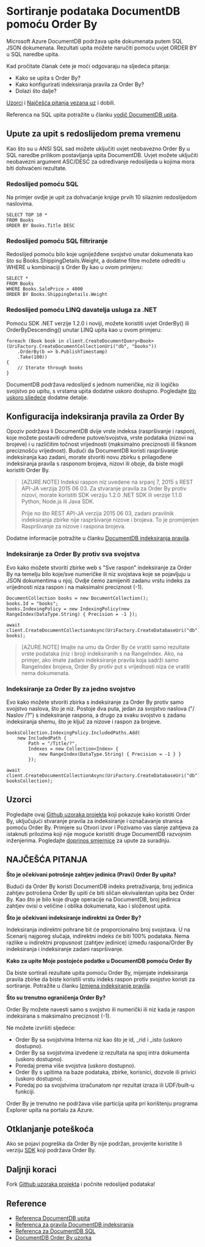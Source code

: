 <properties 
    pageTitle="Sortiranje podataka DocumentDB pomoću Order By | Microsoft Azure" 
    description="Saznajte kako koristiti ORDER BY u upitima DocumentDB u LINQ i SQL i određivanje indeksiranja pravila za upite za ORDER BY." 
    services="documentdb" 
    authors="arramac" 
    manager="jhubbard" 
    editor="cgronlun" 
    documentationCenter=""/>

<tags 
    ms.service="documentdb" 
    ms.workload="data-services" 
    ms.tgt_pltfrm="na" 
    ms.devlang="na" 
    ms.topic="article" 
    ms.date="10/03/2016" 
    ms.author="arramac"/>

# <a name="sorting-documentdb-data-using-order-by"></a>Sortiranje podataka DocumentDB pomoću Order By
Microsoft Azure DocumentDB podržava upite dokumenata putem SQL JSON dokumenata. Rezultati upita možete naručiti pomoću uvjet ORDER BY u SQL naredbe upita.

Kad pročitate članak ćete je moći odgovaraju na sljedeća pitanja: 

- Kako se upita s Order By?
- Kako konfigurirati indeksiranja pravila za Order By?
- Dolazi što dalje?

[Uzorci](#samples) i [Najčešća pitanja vezana uz](#faq) i dobili.

Referenca na SQL upita potražite u članku [vodič DocumentDB upita](documentdb-sql-query.md).

## <a name="how-to-query-with-order-by"></a>Upute za upit s redoslijedom prema vremenu
Kao što su u ANSI SQL sad možete uključiti uvjet neobavezno Order By u SQL naredbe prilikom postavljanja upita DocumentDB. Uvjet možete uključiti neobavezni argument ASC/DESC za određivanje redoslijeda u kojima mora biti dohvaćeni rezultate. 

### <a name="ordering-using-sql"></a>Redoslijed pomoću SQL
Na primjer ovdje je upit za dohvaćanje knjige prvih 10 silaznim redoslijedom naslovima. 

    SELECT TOP 10 * 
    FROM Books 
    ORDER BY Books.Title DESC

### <a name="ordering-using-sql-with-filtering"></a>Redoslijed pomoću SQL filtriranje
Redoslijed pomoću bilo koje ugniježđene svojstvo unutar dokumenata kao što su Books.ShippingDetails.Weight, a dodatne filtre možete odrediti u WHERE u kombinaciji s Order By kao u ovom primjeru:

    SELECT * 
    FROM Books 
    WHERE Books.SalePrice > 4000
    ORDER BY Books.ShippingDetails.Weight

### <a name="ordering-using-the-linq-provider-for-net"></a>Redoslijed pomoću LINQ davatelja usluga za .NET
Pomoću SDK .NET verzije 1.2.0 i noviji, možete koristiti uvjet OrderBy() ili OrderByDescending() unutar LINQ upita kao u ovom primjeru:

    foreach (Book book in client.CreateDocumentQuery<Book>(UriFactory.CreateDocumentCollectionUri("db", "books"))
        .OrderBy(b => b.PublishTimestamp)
        .Take(100))
    {
        // Iterate through books
    }

DocumentDB podržava redoslijed s jednom numeričke, niz ili logičko svojstvo po upitu, s vrstama upita dodatne uskoro dostupno. Pogledajte [što uskoro sljedeće](#Whats_coming_next) dodatne detalje.

## <a name="configure-an-indexing-policy-for-order-by"></a>Konfiguracija indeksiranja pravila za Order By

Opoziv podržava li DocumentDB dvije vrste indeksa (raspršivanje i raspon), koje možete postaviti određene putove/svojstva, vrste podataka (nizovi na brojeve) i u različitim točnost vrijednosti (maksimalno preciznosti ili fiksnom preciznošću vrijednost). Budući da DocumentDB koristi raspršivanje indeksiranja kao zadani, morate stvoriti novu zbirku s prilagođene indeksiranja pravila s rasponom brojeva, nizovi ili oboje, da biste mogli koristiti Order By. 

>[AZURE.NOTE] Indeksi raspon niz uvedene na srpanj 7, 2015 s REST API-JA verzija 2015 06 03. Za stvaranje pravila za Order By protiv nizovi, morate koristiti SDK verziju 1.2.0 .NET SDK ili verzije 1.1.0 Python, Node.js ili Java SDK.
>
>Prije no što REST API-JA verzija 2015 06 03, zadani pravilnik indeksiranja zbirke nije raspršivanje nizove i brojeva. To je promijenjen Raspršivanje za nizove i raspona brojeva. 

Dodatne informacije potražite u članku [DocumentDB indeksiranja pravila](documentdb-indexing-policies.md).

### <a name="indexing-for-order-by-against-all-properties"></a>Indeksiranje za Order By protiv sva svojstva
Evo kako možete stvoriti zbirke web s "Sve raspon" indeksiranje za Order By na temelju bilo koje/sve numeričke ili niz svojstava koje se pojavljuju u JSON dokumentima u njoj. Ovdje ćemo zamijeniti zadanu vrstu indeks za vrijednosti niza raspon i na maksimalni preciznost (-1).
                   
    DocumentCollection books = new DocumentCollection();
    books.Id = "books";
    books.IndexingPolicy = new IndexingPolicy(new RangeIndex(DataType.String) { Precision = -1 });
    
    await client.CreateDocumentCollectionAsync(UriFactory.CreateDatabaseUri("db"), books);  

>[AZURE.NOTE] Imajte na umu da Order By će vratiti samo rezultate vrste podataka (niz i broj) indeksiranih s na RangeIndex. Ako, na primjer, ako imate zadani indeksiranje pravila koja sadrži samo RangeIndex brojeva, Order By protiv put s vrijednosti niza će vratiti nema dokumenata.

### <a name="indexing-for-order-by-for-a-single-property"></a>Indeksiranje za Order By za jedno svojstvo
Evo kako možete stvoriti zbirka s indeksiranje za Order By protiv samo svojstvo naslova, što je niz. Postoje dva puta, jedan za svojstvo naslova ("/ Naslov /?") s indeksiranje raspona, a drugo za svaku svojstvo s zadanu indeksiranja shemu, što je ključ za nizove i raspon za brojeve.                    
    
    booksCollection.IndexingPolicy.IncludedPaths.Add(
        new IncludedPath { 
            Path = "/Title/?", 
            Indexes = new Collection<Index> { 
                new RangeIndex(DataType.String) { Precision = -1 } } 
            });
    
    await client.CreateDocumentCollectionAsync(UriFactory.CreateDatabaseUri("db"), booksCollection);  


## <a name="samples"></a>Uzorci
Pogledajte ovaj [Github uzoraka projekta](https://github.com/Azure/azure-documentdb-dotnet/tree/master/samples/code-samples/Queries) koji pokazuje kako koristiti Order By, uključujući stvaranje pravila za indeksiranje i označavanje stranica pomoću Order By. Primjere su Otvori izvor i Pozivamo vas slanje zahtjeva za istaknuti prilozima koji nije moguće koristiti druge DocumentDB razvojnim inženjerima. Pogledajte [doprinos smjernice](https://github.com/Azure/azure-documentdb-net/blob/master/Contributing.md) za upute za suradnju.  

## <a name="faq"></a>NAJČEŠĆA PITANJA

**Što je očekivani potrošnje zahtjev jedinica (Pravi) Order By upita?**

Budući da Order By koristi DocumentDB indeks pretraživanja, broj jedinica zahtjev potrošena Order By upiti će biti sličan ekvivalentan upita bez Order By. Kao što je bilo koje druge operacije na DocumentDB, broj jedinica zahtjev ovisi o veličine i oblika dokumenata, kao i složenost upita. 


**Što je očekivani indeksiranje indirektni za Order By?**

Indeksiranja indirektni pohrane bit će proporcionalno broj svojstava. U na Scenarij najgoreg slučaja, indirektni indeks će biti 100% podataka. Nema razlike u indirektni propusnost (zahtjev jedinice) između raspona/Order By indeksiranja i indeksiranje zadani raspršivanje.

**Kako za upite Moje postojeće podatke u DocumentDB pomoću Order By**

Da biste sortirali rezultate upita pomoću Order By, mijenjate indeksiranja pravila zbirke da biste koristili vrstu indeks raspon protiv svojstvo koristi za sortiranje. Potražite u članku [Izmjena indeksiranje pravila](documentdb-indexing-policies.md#modifying-the-indexing-policy-of-a-collection). 

**Što su trenutno ograničenja Order By?**

Order By možete navesti samo s svojstvo ili numerički ili niz kada je raspon indeksirana s maksimalno preciznost (-1).

Ne možete izvršiti sljedeće:
 
- Order By sa svojstvima Interna niz kao što je id, _rid i _isto (uskoro dostupno).
- Order By sa svojstvima izvedene iz rezultata na spoj intra dokumenta (uskoro dostupno).
- Poredaj prema više svojstva (uskoro dostupno).
- Order By s upitima na baze podataka, zbirke, korisnici, dozvole ili privici (uskoro dostupno).
- Poredaj po sa svojstvima izračunatom npr rezultat izraza ili UDF/built-u funkciji.

Order By je trenutno ne podržava više particija upita pri korištenju programa Explorer upita na portalu za Azure.

## <a name="troubleshooting"></a>Otklanjanje poteškoća

Ako se pojavi pogreška da Order By nije podržan, provjerite koristite li verziju [SDK](documentdb-sdk-dotnet.md) koji podržava Order By. 

## <a name="next-steps"></a>Daljnji koraci

Fork [Github uzoraka projekta](https://github.com/Azure/azure-documentdb-dotnet/tree/master/samples/code-samples/Queries) i počnite redoslijed podataka! 

## <a name="references"></a>Reference
* [Referenca DocumentDB upita](documentdb-sql-query.md)
* [Referenca za pravila DocumentDB indeksiranja](documentdb-indexing-policies.md)
* [Referenca za DocumentDB SQL](https://msdn.microsoft.com/library/azure/dn782250.aspx)
* [DocumentDB Order By uzorka](https://github.com/Azure/azure-documentdb-dotnet/tree/master/samples/code-samples/Queries)
 

